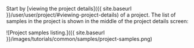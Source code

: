 Start by [viewing the project details]({{ site.baseurl }}/user/user/project/#viewing-project-details) of a project. The list of samples in the project is shown in the middle of the 
project details screen:

![Project samples listing.]({{ site.baseurl }}/images/tutorials/common/samples/project-samples.png)